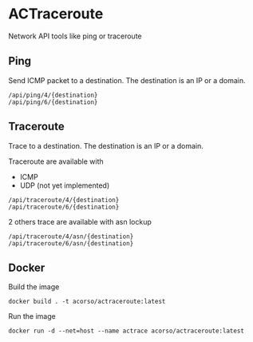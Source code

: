 # ACTraceroute

Network API tools like ping or traceroute

## Ping

Send ICMP packet to a destination. The destination is an IP or a domain.

```
/api/ping/4/{destination}
/api/ping/6/{destination}
```

## Traceroute

Trace to a destination. The destination is an IP or a domain.

Traceroute are available with
- ICMP
- UDP (not yet implemented)

```
/api/traceroute/4/{destination}
/api/traceroute/6/{destination}
```

2 others trace are available with asn lockup
```
/api/traceroute/4/asn/{destination}
/api/traceroute/6/asn/{destination}
```

## Docker

Build the image
```
docker build . -t acorso/actraceroute:latest
```

Run the image
```
docker run -d --net=host --name actrace acorso/actraceroute:latest
```